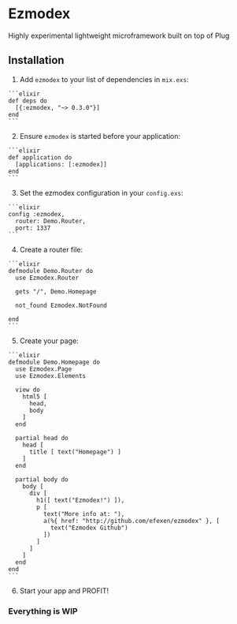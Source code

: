 # Ezmodex

Highly experimental lightweight microframework built on top of Plug

## Installation

  1. Add `ezmodex` to your list of dependencies in `mix.exs`:

    ```elixir
    def deps do
      [{:ezmodex, "~> 0.3.0"}]
    end
    ```

  2. Ensure `ezmodex` is started before your application:

    ```elixir
    def application do
      [applications: [:ezmodex]]
    end
    ```
  3. Set the ezmodex configuration in your `config.exs`:

    ```elixir
    config :ezmodex,
      router: Demo.Router,
      port: 1337
    ```

  4. Create a router file:

    ```elixir
    defmodule Demo.Router do
      use Ezmodex.Router

      gets "/", Demo.Homepage

      not_found Ezmodex.NotFound

    end
    ```

  5. Create your page:

    ```elixir
    defmodule Demo.Homepage do
      use Ezmodex.Page
      use Ezmodex.Elements

      view do
        html5 [
          head,
          body
        ]
      end

      partial head do
        head [
          title [ text("Homepage") ]
        ]
      end

      partial body do
        body [
          div [
            h1([ text("Ezmodex!") ]),
            p [
              text("More info at: "),
              a(%{ href: "http://github.com/efexen/ezmodex" }, [
                text("Ezmodex Github")
              ])
            ]
          ]
        ]
      end
    end
    ```

  6. Start your app and PROFIT!

### Everything is WIP
